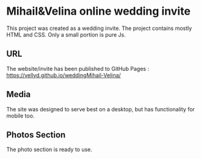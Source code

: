 # Mihail&Velina online wedding invite

This project was created as a wedding invite. The project contains mostly HTML and CSS. Only a small portion is pure Js.

## URL

The website/invite has been published to GitHub Pages : https://vellyd.github.io/weddingMihail-Velina/  

## Media

The site was designed to serve best on a desktop, but has functionality for mobile too. 

## Photos Section

The photo section is ready to use.
